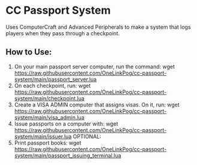 # CC Passport System
Uses ComputerCraft and Advanced Peripherals to make a system that logs players when they pass through a checkpoint.

## How to Use:
1) On your main passport server computer, run the command: wget https://raw.githubusercontent.com/OneLinkPog/cc-passport-system/main/passport_server.lua
2) On each checkpoint, run: wget https://raw.githubusercontent.com/OneLinkPog/cc-passport-system/main/checkpoint.lua
3) Create a VISA ADMIN computer that assigns visas. On it, run: wget https://raw.githubusercontent.com/OneLinkPog/cc-passport-system/main/visa_admin.lua
4) Issue passports on a computer with: wget https://raw.githubusercontent.com/OneLinkPog/cc-passport-system/main/issuer.lua
OPTIONAL:
4) Print passport books: wget https://raw.githubusercontent.com/OneLinkPog/cc-passport-system/main/passport_issuing_terminal.lua
